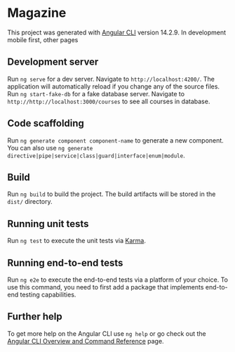 # Magazine

This project was generated with [Angular CLI](https://github.com/angular/angular-cli) version 14.2.9.
In development mobile first, other pages

## Development server

Run `ng serve` for a dev server. Navigate to `http://localhost:4200/`. The application will automatically reload if you change any of the source files.
Run `ng start-fake-db` for a fake database server. Navigate to `http://http://localhost:3000/courses` to see all courses in database.

## Code scaffolding

Run `ng generate component component-name` to generate a new component. You can also use `ng generate directive|pipe|service|class|guard|interface|enum|module`.

## Build

Run `ng build` to build the project. The build artifacts will be stored in the `dist/` directory.

## Running unit tests

Run `ng test` to execute the unit tests via [Karma](https://karma-runner.github.io).

## Running end-to-end tests

Run `ng e2e` to execute the end-to-end tests via a platform of your choice. To use this command, you need to first add a package that implements end-to-end testing capabilities.

## Further help

To get more help on the Angular CLI use `ng help` or go check out the [Angular CLI Overview and Command Reference](https://angular.io/cli) page.
